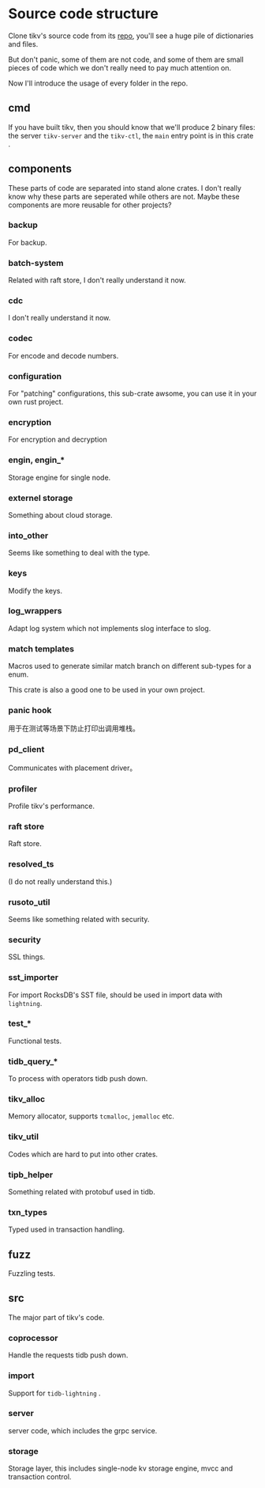 # Source code structure

Clone tikv's source code from its [repo](https://github.com/tikv/tikv), you'll see a huge pile of dictionaries and files.

But don't panic, some of them are not code, and some of them are small pieces of code which we don't really need to pay much attention on.

Now I'll introduce the usage of every folder in the repo.

## cmd

If you have built tikv, then you should know that we'll produce 2 binary files: the server  `tikv-server`  and the `tikv-ctl`, the  `main` entry point is in this crate .

## components

These parts of code are separated into stand alone crates. I don't really know why these parts are seperated while others are not. Maybe these components are more reusable for other projects?

### backup

For backup.

### batch-system

Related with raft store, I don't really understand it now.

### cdc

I don't really understand it now.

### codec

For encode and decode numbers.

### configuration

For "patching" configurations, this sub-crate awsome, you can use it in your own rust project.

### encryption

For encryption and decryption

### engin, engin_*

Storage engine for single node.

### externel storage

Something about cloud storage.

### into_other

Seems like something to deal with the type.

### keys

Modify the keys.

### log_wrappers

Adapt log system which not implements slog interface to slog.

### match templates

Macros used to generate similar match branch on different sub-types for a enum.

This crate is also a good one to be used in your own project.

### panic hook

用于在测试等场景下防止打印出调用堆栈。

### pd_client

Communicates with placement driver。

### profiler

Profile tikv's performance.

### raft store

Raft store.

### resolved_ts

(I do not really understand this.)

### rusoto_util

Seems like something related with security.

### security

SSL things.

### sst_importer

For import RocksDB's SST file, should be used in import data with `lightning`.

### test_*

Functional tests.

### tidb_query_*

To process with operators tidb push down.

### tikv_alloc

Memory allocator, supports `tcmalloc`, `jemalloc`  etc.

### tikv_util

Codes which are hard to put into other crates.

### tipb_helper

Something related with protobuf used in tidb.

### txn_types

Typed used in transaction handling.

## fuzz

Fuzzling tests.

## src

The major part of tikv's code.

### coprocessor

Handle the requests tidb push down.

### import

Support for `tidb-lightning` .

### server

server code, which includes the grpc service.

### storage

Storage layer, this includes single-node kv storage engine, mvcc and transaction control.

